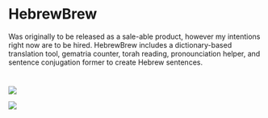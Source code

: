 # HebrewBrew
Was originally to be released as a sale-able product, however my intentions right now are to be hired. HebrewBrew includes a dictionary-based translation tool, gematria counter, torah reading, pronounciation helper, and sentence conjugation former to create Hebrew sentences.

# 
![](https://ipfs.io/ipfs/Qme2HCRGHs8DfhAAFxVPwHbZoNJmwysgrwozTMjxmu5Qpi)

![](https://ipfs.io/ipfs/QmbTYDg1aQApiS4MghBn4KE6rh7zo9fh3edDiJJuLtj8ba)
